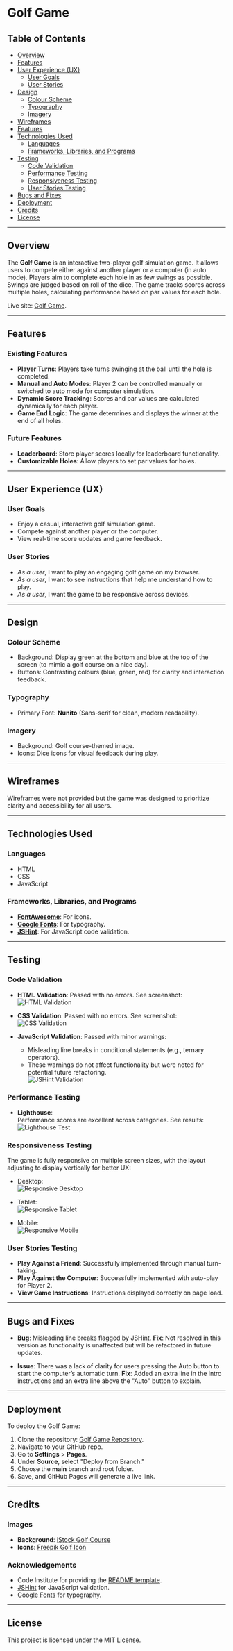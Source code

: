 # Golf Game

## Table of Contents

- [Overview](#overview)
- [Features](#features)
- [User Experience (UX)](#user-experience-ux)
  - [User Goals](#user-goals)
  - [User Stories](#user-stories)
- [Design](#design)
  - [Colour Scheme](#colour-scheme)
  - [Typography](#typography)
  - [Imagery](#imagery)
- [Wireframes](#wireframes)
- [Features](#features)
- [Technologies Used](#technologies-used)
  - [Languages](#languages)
  - [Frameworks, Libraries, and Programs](#frameworks-libraries-and-programs)
- [Testing](#testing)
  - [Code Validation](#code-validation)
  - [Performance Testing](#performance-testing)
  - [Responsiveness Testing](#responsiveness-testing)
  - [User Stories Testing](#user-stories-testing)
- [Bugs and Fixes](#bugs-and-fixes)
- [Deployment](#deployment)
- [Credits](#credits)
- [License](#license)

---

## Overview

The **Golf Game** is an interactive two-player golf simulation game. It allows users to compete either against another player or a computer (in auto mode). Players aim to complete each hole in as few swings as possible. Swings are judged based on roll of the dice. The game tracks scores across multiple holes, calculating performance based on par values for each hole.

Live site: <a href="https://dickiegog.github.io/PP2-2/" target="_blank" rel="noopener noreferrer">Golf Game</a>.

---

## Features

### Existing Features

- **Player Turns**: Players take turns swinging at the ball until the hole is completed.
- **Manual and Auto Modes**: Player 2 can be controlled manually or switched to auto mode for computer simulation.
- **Dynamic Score Tracking**: Scores and par values are calculated dynamically for each player.
- **Game End Logic**: The game determines and displays the winner at the end of all holes.

### Future Features

- **Leaderboard**: Store player scores locally for leaderboard functionality.
- **Customizable Holes**: Allow players to set par values for holes.

---

## User Experience (UX)

### User Goals

- Enjoy a casual, interactive golf simulation game.
- Compete against another player or the computer.
- View real-time score updates and game feedback.

### User Stories

- _As a user_, I want to play an engaging golf game on my browser.
- _As a user_, I want to see instructions that help me understand how to play.
- _As a user_, I want the game to be responsive across devices.

---

## Design

### Colour Scheme

- Background: Display green at the bottom and blue at the top of the screen (to mimic a golf course on a nice day).
- Buttons: Contrasting colours (blue, green, red) for clarity and interaction feedback.

### Typography

- Primary Font: **Nunito** (Sans-serif for clean, modern readability).

### Imagery

- Background: Golf course-themed image.
- Icons: Dice icons for visual feedback during play.

---

## Wireframes

Wireframes were not provided but the game was designed to prioritize clarity and accessibility for all users.

---

## Technologies Used

### Languages

- HTML
- CSS
- JavaScript

### Frameworks, Libraries, and Programs

- **<a href="https://fontawesome.com/" target="_blank">FontAwesome</a>**: For icons.
- **<a href="https://fonts.google.com/" target="_blank">Google Fonts</a>**: For typography.
- **<a href="https://jshint.com/" target="_blank">JSHint</a>**: For JavaScript code validation.

---

## Testing

### Code Validation

- **HTML Validation**: Passed with no errors. See screenshot:  
  ![HTML Validation](assets/images/HTML-validator.png)

- **CSS Validation**: Passed with no errors. See screenshot:  
  ![CSS Validation](assets/images/CSS-validator.png)

- **JavaScript Validation**: Passed with minor warnings:
  - Misleading line breaks in conditional statements (e.g., ternary operators).
  - These warnings do not affect functionality but were noted for potential future refactoring.  
  ![JSHint Validation](assets/images/JSHint-validator.png)

### Performance Testing

- **Lighthouse**:  
  Performance scores are excellent across categories. See results:  
  ![Lighthouse Test](assets/images/Lighthouse-test.png)

### Responsiveness Testing

The game is fully responsive on multiple screen sizes, with the layout adjusting to display vertically for better UX:

- Desktop:  
  ![Responsive Desktop](assets/images/Responsive-desktop.png)

- Tablet:  
  ![Responsive Tablet](assets/images/Responsive-tablet.png)

- Mobile:  
  ![Responsive Mobile](assets/images/Responsive-mobile.png)

### User Stories Testing

- **Play Against a Friend**: Successfully implemented through manual turn-taking.
- **Play Against the Computer**: Successfully implemented with auto-play for Player 2.
- **View Game Instructions**: Instructions displayed correctly on page load.

---

## Bugs and Fixes

- **Bug**: Misleading line breaks flagged by JSHint.
  **Fix**: Not resolved in this version as functionality is unaffected but will be refactored in future updates.
  
- **Issue**: There was a lack of clarity for users pressing the Auto button to start the computer’s automatic turn.
  **Fix**: Added an extra line in the intro instructions and an extra line above the "Auto" button to explain.

---

## Deployment

To deploy the Golf Game:

1. Clone the repository: <a href="https://github.com/dickiegog/PP2-2" target="_blank">Golf Game Repository</a>.
2. Navigate to your GitHub repo.
3. Go to **Settings** > **Pages**.
4. Under **Source**, select "Deploy from Branch."
5. Choose the **main** branch and root folder.
6. Save, and GitHub Pages will generate a live link.

---

## Credits

### Images

- **Background**: <a href="https://www.istockphoto.com/vector/golf-field-with-flag-gm165594199-6744168?phrase=golf+backgrounds" target="_blank">iStock Golf Course</a>
- **Icons**: <a href="https://www.freepik.com/icons/golf" target="_blank">Freepik Golf Icon</a>

### Acknowledgements

- Code Institute for providing the <a href="https://github.com/Code-Institute-Solutions/readme-template" target="_blank">README template</a>.
- <a href="https://jshint.com/" target="_blank">JSHint</a> for JavaScript validation.
- <a href="https://fonts.google.com/" target="_blank">Google Fonts</a> for typography.

---

## License

This project is licensed under the MIT License. 